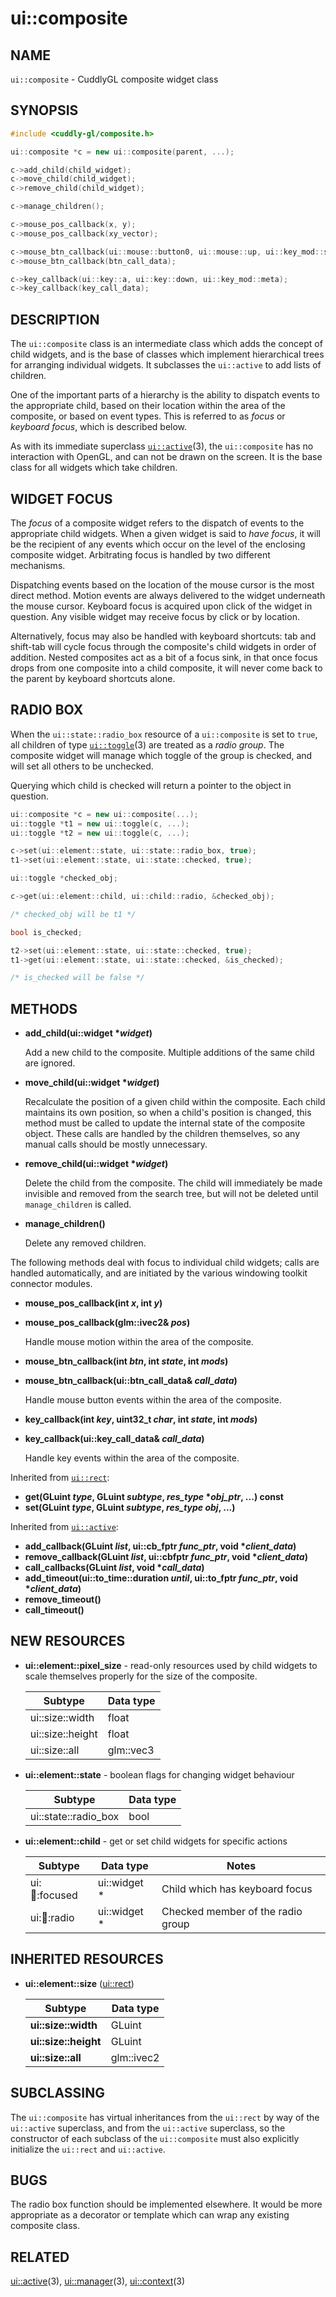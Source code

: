 ui::composite
=============

## NAME ##

`ui::composite` - CuddlyGL composite widget class

## SYNOPSIS ##

```cpp
#include <cuddly-gl/composite.h>

ui::composite *c = new ui::composite(parent, ...);

c->add_child(child_widget);
c->move_child(child_widget);
c->remove_child(child_widget);

c->manage_children();

c->mouse_pos_callback(x, y);
c->mouse_pos_callback(xy_vector);

c->mouse_btn_callback(ui::mouse::button0, ui::mouse::up, ui::key_mod::shift);
c->mouse_btn_callback(btn_call_data);

c->key_callback(ui::key::a, ui::key::down, ui::key_mod::meta);
c->key_callback(key_call_data);
```

## DESCRIPTION ##

The `ui::composite` class is an intermediate class which adds the
concept of child widgets, and is the base of classes which implement
hierarchical trees for arranging individual widgets.  It subclasses
the `ui::active` to add lists of children.

One of the important parts of a hierarchy is the ability to dispatch
events to the appropriate child, based on their location within the
area of the composite, or based on event types.  This is referred to
as *focus* or *keyboard focus*, which is described below.

As with its immediate superclass [`ui::active`](ui-active.md)(3), the
`ui::composite` has no interaction with OpenGL, and can not be drawn
on the screen.  It is the base class for all widgets which take
children.

## WIDGET FOCUS ##

The *focus* of a composite widget refers to the dispatch of events to
the appropriate child widgets.  When a given widget is said to *have
focus*, it will be the recipient of any events which occur on the
level of the enclosing composite widget.  Arbitrating focus is handled
by two different mechanisms.

Dispatching events based on the location of the mouse cursor is the
most direct method.  Motion events are always delivered to the widget
underneath the mouse cursor.  Keyboard focus is acquired upon click of
the widget in question.  Any visible widget may receive focus by click
or by location.

Alternatively, focus may also be handled with keyboard shortcuts:  tab
and shift-tab will cycle focus through the composite's child widgets
in order of addition.  Nested composites act as a bit of a focus sink,
in that once focus drops from one composite into a child composite, it
will never come back to the parent by keyboard shortcuts alone.

## RADIO BOX ##

When the `ui::state::radio_box` resource of a `ui::composite` is set
to `true`, all children of type [`ui::toggle`](ui-toggle.md)(3) are
treated as a *radio group*.  The composite widget will manage which
toggle of the group is checked, and will set all others to be
unchecked.

Querying which child is checked will return a pointer to the object in
question.

```cpp
ui::composite *c = new ui::composite(...);
ui::toggle *t1 = new ui::toggle(c, ...);
ui::toggle *t2 = new ui::toggle(c, ...);

c->set(ui::element::state, ui::state::radio_box, true);
t1->set(ui::element::state, ui::state::checked, true);

ui::toggle *checked_obj;

c->get(ui::element::child, ui::child::radio, &checked_obj);

/* checked_obj will be t1 */

bool is_checked;

t2->set(ui::element::state, ui::state::checked, true);
t1->get(ui::element::state, ui::state::checked, &is_checked);

/* is_checked will be false */
```

## METHODS ##

* **add_child(ui::widget \*_widget_)**

  Add a new child to the composite.  Multiple additions of the same child
  are ignored.

* **move_child(ui::widget \*_widget_)**

  Recalculate the position of a given child within the composite.
  Each child maintains its own position, so when a child's position is
  changed, this method must be called to update the internal state of
  the composite object.  These calls are handled by the children
  themselves, so any manual calls should be mostly unnecessary.

* **remove_child(ui::widget \*_widget_)**

  Delete the child from the composite.  The child will immediately be
  made invisible and removed from the search tree, but will not be
  deleted until `manage_children` is called.

* **manage_children()**

  Delete any removed children.

The following methods deal with focus to individual child widgets;
calls are handled automatically, and are initiated by the various
windowing toolkit connector modules.

* **mouse_pos_callback(int _x_, int _y_)**
* **mouse_pos_callback(glm::ivec2& _pos_)**

  Handle mouse motion within the area of the composite.

* **mouse_btn_callback(int _btn_, int _state_, int _mods_)**
* **mouse_btn_callback(ui::btn_call_data& _call_data_)**

  Handle mouse button events within the area of the composite.

* **key_callback(int _key_, uint32_t _char_, int _state_, int _mods_)**
* **key_callback(ui::key_call_data& _call_data_)**

  Handle key events within the area of the composite.

Inherited from [`ui::rect`](ui-rect.md):

* **get(GLuint _type_, GLuint _subtype_, _res_type_ \*_obj_ptr_, ...) const**
* **set(GLuint _type_, GLuint _subtype_, _res_type_ _obj_, ...)**

Inherited from [`ui::active`](ui-active.md):

* **add_callback(GLuint _list_, ui::cb_fptr _func_ptr_, void \*_client_data_)**
* **remove_callback(GLuint _list_, ui::cbfptr _func_ptr_, void \*_client_data_)**
* **call_callbacks(GLuint _list_, void \*_call_data_)**
* **add_timeout(ui::to_time::duration _until_, ui::to_fptr _func_ptr_, void \*_client_data_)**
* **remove_timeout()**
* **call_timeout()**

## NEW RESOURCES ##

* **ui::element::pixel_size** - read-only resources used by child
  widgets to scale themselves properly for the size of the composite.

  | Subtype          | Data type |
  | ---------------- | --------- |
  | ui::size::width  | float     |
  | ui::size::height | float     |
  | ui::size::all    | glm::vec3 |

* **ui::element::state** - boolean flags for changing widget behaviour

  | Subtype              | Data type |
  | -------------------- | --------- |
  | ui::state::radio_box | bool      |

* **ui::element::child** - get or set child widgets for specific actions

  | Subtype            | Data type    | Notes                             |
  | ------------------ | ------------ | --------------------------------- |
  | ui::child::focused | ui::widget * | Child which has keyboard focus    |
  | ui::child::radio   | ui::widget * | Checked member of the radio group |

## INHERITED RESOURCES ##

* **ui::element::size** ([ui::rect](ui-rect.md))

  | Subtype              | Data type  |
  | -------------------- | ---------- |
  | **ui::size::width**  | GLuint     |
  | **ui::size::height** | GLuint     |
  | **ui::size::all**    | glm::ivec2 |

## SUBCLASSING ##

The `ui::composite` has virtual inheritances from the `ui::rect` by
way of the `ui::active` superclass, and from the `ui::active`
superclass, so the constructor of each subclass of the `ui::composite`
must also explicitly initialize the `ui::rect` and `ui::active`.

## BUGS ##

The radio box function should be implemented elsewhere.  It would be
more appropriate as a decorator or template which can wrap any
existing composite class.

## RELATED ##

[ui::active](ui-active.md)(3), [ui::manager](ui-manager.md)(3),
[ui::context](ui-context.md)(3)
